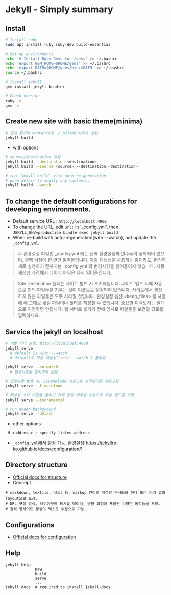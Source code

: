 # Jekyll - Simply summary

## Install
```sh
# Install ruby
sudo apt install ruby ruby-dev build-essential

# Set up environments
echo '# Install Ruby Gems to ~/gems' >> ~/.bashrc
echo 'export GEM_HOME=$HOME/gems' >> ~/.bashrc
echo 'export PATH=$HOME/gems/bin:$PATH' >> ~/.bashrc
source ~/.bashrc

# Install jekyll
gem install jekyll bundler

# Check version
ruby -v
gem -v
```

## Create new site with basic theme(minima)
```sh
# 현재 위치의 contents로 ./_site에 사이트 생성.
jekyll build
```
* with options
```sh
# source/destination 지정
jekyll build --destination <destination>
jekyll build --source <source> --destination <destination>

# run `jekyll build` with auto re-generation 
# when detect to modify any contents.
jekyll build --watch
```

## To change the default configurations for developing environments.
* Default service URL : `http://localhost:4000`
* To change the URL, edit `url:` in '_config.yml', then `JEKYLL_ENV=production bundle exec jekyll build`
* When re-build with auto-regeneration(with --watch), not update the `_config.yml`.
> 주 환경설정 파일인 _config.yml 에는 전역 환경설정과 변수들이 정의되어 있으며, 실행 시점에 한 번만 읽어들입니다. 자동 재생성을 사용하는 중이라도, 완전히 새로 실행하기 전까지는  _config.yml 의 변경사항을 읽어들이지 않습니다. 자동 재생성 과정에서 데이터 파일은 다시 읽어들입니다.

> Site Destination 폴더는 사이트 빌드 시 초기화됩니다. 사이트 빌드 시에 자동으로 <destination> 안의 파일들을 지우는 것이 디폴트로 설정되어 있습니다. 사이트에서 생성하지 않는 파일들은 모두 사라질 것입니다. 환경설정 옵션 <keep_files> 를 사용해 <destination> 에 그대로 옮길 파일이나 폴더를 지정할 수 있습니다. 중요한 디렉토리는 절대 <destination> 으로 지정하면 안됩니다; 웹 서버로 옮기기 전에 임시로 파일들을 보관할 경로를 입력하세요.
  
## Service the jekyll on localhost
```sh
# 개발 서버 실행, http://localhost:4000
jekyll serve 
  # default is with --watch
  # default로 자동 재생성(`with --watch`) 활성화
  
jekyll serve --no-watch 
  # 변경사항을 감시하지 않음

# 변경사항 발생 시, LiveReload 기능으로 브라우저를 새로고침
jekyll serve --livereload

# 재생성 소요 시간을 줄이기 위해 증분 재생성 기능으로 부분 빌드를 수행
jekyll serve --incremental 

# run under background
jekyll serve --detach
```
* other options
```
-H <address> : specify listen address
```
* `_config.yml`에서 설정 가능. 환경설정[https://jekyllrb-ko.github.io/docs/configuration/]

## Directory structure
* [Official docs for structure](https://jekyllrb-ko.github.io/docs/structure/)
* Concept
```
# markdown, textile, html 등, markup 언어로 작성된 문서들을 하나 또는 여러 겹의 layout으로 포장.
# URL 구성 방식, 레이아웃에 표시할 데이터, 변환 과정에 포함된 다양한 동작들을 조정.
# 정적 웹사이트 생성이 텍스트 수정으로 가능.
```

## Configurations
* [Official docs for configuration](https://jekyllrb-ko.github.io/docs/configuration/)

## Help
```
jekyll help
             new
             build
             serve
             ...
jekyll docs  # required to install jekyll-docs
```
